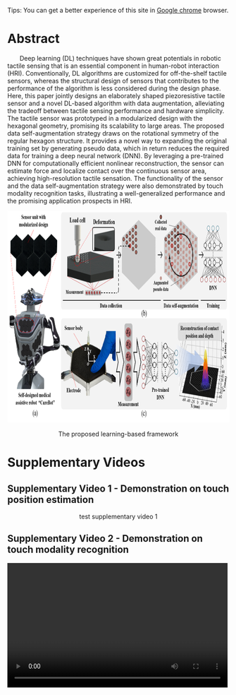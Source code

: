 Tips: You can get a better experience of this site in [Google chrome](https://www.google.com/chrome) browser.
# Abstract
&emsp;&emsp;Deep learning (DL) techniques have shown great potentials in robotic tactile sensing that is an essential component in human-robot interaction (HRI). Conventionally, DL algorithms are customized for off-the-shelf tactile sensors, whereas the structural design of sensors that contributes to the performance of the algorithm is less considered during the design phase. Here, this paper jointly designs an elaborately shaped piezoresistive tactile sensor and a novel DL-based algorithm with data augmentation, alleviating the tradeoff between tactile sensing performance and hardware simplicity. The tactile sensor was prototyped in a modularized design with the hexagonal geometry, promising its scalability to large areas. The proposed data self-augmentation strategy draws on the rotational symmetry of the regular hexagon structure. It provides a novel way to expanding the original training set by generating pseudo data, which in return reduces the required data for training a deep neural network (DNN). By leveraging a pre-trained DNN for computationally efficient nonlinear reconstruction, the sensor can estimate force and localize contact over the continuous sensor area, achieving high-resolution tactile sensation. The functionality of the sensor and the data self-augmentation strategy were also demonstrated by touch modality recognition tasks, illustrating a well-generalized performance and the promising application prospects in HRI.

<p align='center'>
  <img src="https://github.com/HonghaoLYU/Computation-sensor-Co-design/blob/gh-pages/images/overview.png" width="900" height="480" alt="process overview"/>
</p>
<p align='center'>
  The proposed learning-based framework
</p>


# Supplementary Videos
## Supplementary Video 1 - Demonstration on touch position estimation

<p align='center'>
  test supplementary video 1
</p>

## Supplementary Video 2 - Demonstration on touch modality recognition

<video id="video" src="https://github.com/HonghaoLYU/Computation-sensor-Co-design/blob/gh-pages/videos/Video1.mp4" type="video/mp4" controls="controls" width="500" height="282"> 
  </videos>
  <video id="video" controls="" preload="none" poster="https://github.com/HonghaoLYU/Computation-sensor-Co-design/blob/gh-pages/images/overview.png">
      <source id="mp4" src="https://github.com/HonghaoLYU/Computation-sensor-Co-design/blob/gh-pages/videos/Video1.mp4" type="video/mp4">
  </videos>
<p align='center'>
  <video id="video" src="https://github.com/HonghaoLYU/Computation-sensor-Co-design/blob/gh-pages/videos/Video2.mp4" type="video/mp4" controls="controls" width="500" height="282"> 
  </videos>
  <video id="video" controls="" preload="none" poster="https://github.com/HonghaoLYU/Computation-sensor-Co-design/blob/gh-pages/images/overview.png">
      <source id="mp4" src="https://github.com/HonghaoLYU/Computation-sensor-Co-design/blob/gh-pages/videos/Video2.mp4" type="video/mp4">
  </videos>
</p>

